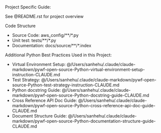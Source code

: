 Project Specific Guide:

See @README.rst for project overview

Code Structure

- Source Code: aws_config/**/*.py
- Unit test: tests/**/*.py
- Documentation: docs/source/**/*.index

Additional Python Best Practices Used in this Project:

- Virtual Environment Setup: @/Users/sanhehu/.claude/claude-markdown/pywf-open-source-Python-virtual-environment-setup-instruction-CLAUDE.md
- Test Strategy: @/Users/sanhehu/.claude/claude-markdown/pywf-open-source-Python-test-strategy-instruction-CLAUDE.md
- Python docstring Guide: @/Users/sanhehu/.claude/claude-markdown/pywf-open-source-Python-docstring-guide-CLAUDE.md
- Cross Reference API Doc Guide: @/Users/sanhehu/.claude/claude-markdown/pywf-open-source-Python-cross-reference-api-doc-guide-CLAUDE.md
- Document Structure Guide: @/Users/sanhehu/.claude/claude-markdown/pywf-open-source-Python-documentation-structure-guide-CLAUDE.md
